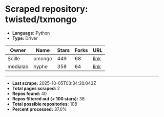 # Scraped repository: twisted/txmongo
* **Language:** Python
* **Type:** Driver

| Owner | Name | Stars | Forks | URL |
|---|---|---|---|---|
| Scille | umongo | 449 | 68 | [link](https://github.com/Scille/umongo) |
| medialab | hyphe | 358 | 64 | [link](https://github.com/medialab/hyphe) |

---
* **Last scrape:** 2025-10-05T03:34:20.043Z
* **Total pages scraped:** 2
* **Repos found:** 40
* **Repos filtered out (< 100 stars):** 38
* **Total possible repositories:** 108
* **Percent processed:** 37.0%
